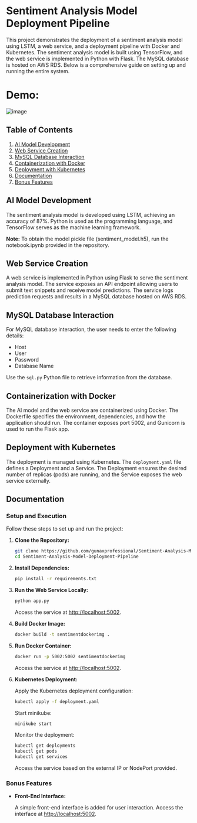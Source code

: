 # Sentiment Analysis Model Deployment Pipeline

This project demonstrates the deployment of a sentiment analysis model using LSTM, a web service, and a deployment pipeline with Docker and Kubernetes. The sentiment analysis model is built using TensorFlow, and the web service is implemented in Python with Flask. The MySQL database is hosted on AWS RDS. Below is a comprehensive guide on setting up and running the entire system.

# Demo:
![image](https://github.com/gunaxprofessional/Sentiment-Analysis-Model-Deployment-Pipeline/assets/66107066/f1f3cc54-a910-4197-a8d1-1219c51af1f8)


## Table of Contents

1. [AI Model Development](#ai-model-development)
2. [Web Service Creation](#web-service-creation)
3. [MySQL Database Interaction](#mysql-database-interaction)
4. [Containerization with Docker](#containerization-with-docker)
5. [Deployment with Kubernetes](#deployment-with-kubernetes)
6. [Documentation](#documentation)
7. [Bonus Features](#bonus-features)

## AI Model Development

The sentiment analysis model is developed using LSTM, achieving an accuracy of 87%. Python is used as the programming language, and TensorFlow serves as the machine learning framework.

**Note:** To obtain the model pickle file (sentiment_model.h5), run the notebook.ipynb provided in the repository.



## Web Service Creation

A web service is implemented in Python using Flask to serve the sentiment analysis model. The service exposes an API endpoint allowing users to submit text snippets and receive model predictions. The service logs prediction requests and results in a MySQL database hosted on AWS RDS.

## MySQL Database Interaction

For MySQL database interaction, the user needs to enter the following details:

- Host
- User
- Password
- Database Name

Use the `sql.py` Python file to retrieve information from the database.


## Containerization with Docker

The AI model and the web service are containerized using Docker. The Dockerfile specifies the environment, dependencies, and how the application should run. The container exposes port 5002, and Gunicorn is used to run the Flask app.

## Deployment with Kubernetes

The deployment is managed using Kubernetes. The `deployment.yaml` file defines a Deployment and a Service. The Deployment ensures the desired number of replicas (pods) are running, and the Service exposes the web service externally.

## Documentation

### Setup and Execution

Follow these steps to set up and run the project:

1. **Clone the Repository:**

   ```bash
   git clone https://github.com/gunaxprofessional/Sentiment-Analysis-Model-Deployment-Pipeline.git
   cd Sentiment-Analysis-Model-Deployment-Pipeline
   ```

2. **Install Dependencies:**

   ```bash
   pip install -r requirements.txt
   ```

3. **Run the Web Service Locally:**

   ```bash
   python app.py
   ```

   Access the service at [http://localhost:5002](http://localhost:5002).

4. **Build Docker Image:**

   ```bash
   docker build -t sentimentdockerimg .
   ```

5. **Run Docker Container:**

   ```bash
   docker run -p 5002:5002 sentimentdockerimg
   ```

   Access the service at [http://localhost:5002](http://localhost:5002).

6. **Kubernetes Deployment:**

   Apply the Kubernetes deployment configuration:

   ```bash
   kubectl apply -f deployment.yaml
   ```
    Start minikube:

     ```bash
     minikube start
     ```
     Monitor the deployment:
  
     ```bash
     kubectl get deployments
     kubectl get pods
     kubectl get services
     ```

   Access the service based on the external IP or NodePort provided.

### Bonus Features

- **Front-End Interface:**

  A simple front-end interface is added for user interaction. Access the interface at [http://localhost:5002](http://localhost:5002).
